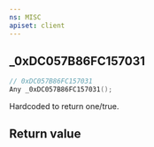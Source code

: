 ```yaml
---
ns: MISC
apiset: client
---
```

## _0xDC057B86FC157031

```c
// 0xDC057B86FC157031
Any _0xDC057B86FC157031();
```

Hardcoded to return one/true.


## Return value

